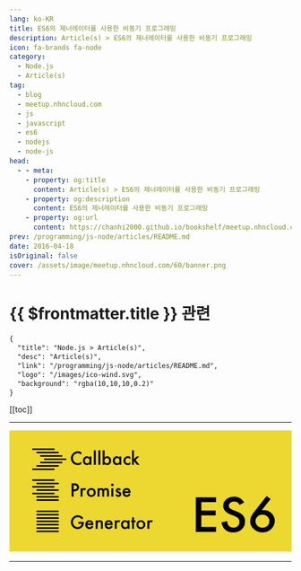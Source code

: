 ```yaml
---
lang: ko-KR
title: ES6의 제너레이터를 사용한 비동기 프로그래밍
description: Article(s) > ES6의 제너레이터를 사용한 비동기 프로그래밍
icon: fa-brands fa-node
category: 
  - Node.js
  - Article(s)
tag: 
  - blog
  - meetup.nhncloud.com
  - js
  - javascript
  - es6
  - nodejs
  - node-js
head:
  - - meta:
    - property: og:title
      content: Article(s) > ES6의 제너레이터를 사용한 비동기 프로그래밍
    - property: og:description
      content: ES6의 제너레이터를 사용한 비동기 프로그래밍
    - property: og:url
      content: https://chanhi2000.github.io/bookshelf/meetup.nhncloud.com/73.html
prev: /programming/js-node/articles/README.md
date: 2016-04-18
isOriginal: false
cover: /assets/image/meetup.nhncloud.com/60/banner.png
---
```


# {{ $frontmatter.title }} 관련

```component VPCard
{
  "title": "Node.js > Article(s)",
  "desc": "Article(s)",
  "link": "/programming/js-node/articles/README.md",
  "logo": "/images/ico-wind.svg",
  "background": "rgba(10,10,10,0.2)"
}
```

[[toc]]

---

<SiteInfo
  name="ES6의 제너레이터를 사용한 비동기 프로그래밍 | NHN Cloud Meetup"
  desc="ES6의 제너레이터를 사용한 비동기 프로그래밍"
  url="https://meetup.nhncloud.com/posts/73"
  logo="https://meetup.nhncloud.com/resources/img/favicon.ico"
  preview="/assets/image/meetup.nhncloud.com/60/banner.png"/>

![ES6](/assets/image/meetup.nhncloud.com/60/banner.png)

<!-- TODO: 작성 -->

---

<TagLinks />